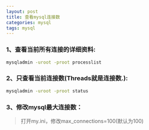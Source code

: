 ```yaml
---
layout: post
title: 查看mysql连接数
categories: mysql
tags: mysql
---
```


### 1、查看当前所有连接的详细资料:

```bash
mysqladmin -uroot -proot processlist
```

### 2、只查看当前连接数(Threads就是连接数.):

```bash
mysqladmin -uroot -proot status
```

### 3、修改mysql最大连接数：

> 打开my.ini，修改max_connections=100(默认为100)